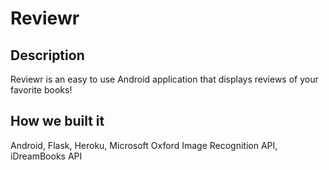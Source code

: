 # Reviewr

## Description
Reviewr is an easy to use Android application that displays reviews of your favorite books!    

## How we built it
Android, Flask, Heroku, Microsoft Oxford Image Recognition API, iDreamBooks API






